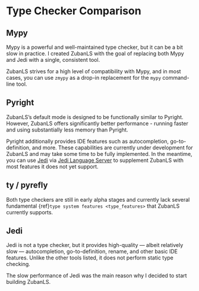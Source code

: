 # Type Checker Comparison

## Mypy

Mypy is a powerful and well-maintained type checker, but it can be a bit slow
in practice. I created ZubanLS with the goal of replacing both Mypy and Jedi
with a single, consistent tool.

ZubanLS strives for a high level of compatibility with Mypy, and in most cases,
you can use `zmypy` as a drop-in replacement for the `mypy` command-line tool.

## Pyright

ZubanLS’s default mode is designed to be functionally similar to Pyright.
However, ZubanLS offers significantly better performance - running faster and
using substantially less memory than Pyright.

Pyright additionally provides IDE features such as autocompletion,
go-to-definition, and more. These capabilities are currently under development
for ZubanLS and may take some time to be fully implemented.
In the meantime, you can use [Jedi](https://github.com/davidhalter/jedi) via
[Jedi Language Server](https://github.com/pappasam/jedi-language-server/) to
supplement ZubanLS with most features it does not yet support.

## ty / pyrefly

Both type checkers are still in early alpha stages and currently lack several
fundamental {ref}`type system features <type_features>` that ZubanLS currently
supports.


## Jedi

Jedi is not a type checker, but it provides high-quality — albeit relatively
slow — autocompletion, go-to-definition, rename, and other basic IDE features.
Unlike the other tools listed, it does not perform static type checking.

The slow performance of Jedi was the main reason why I decided to start
building ZubanLS.
